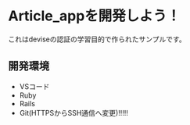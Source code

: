 # Article_appを開発しよう！

これはdeviseの認証の学習目的で作られたサンプルです。

## 開発環境

* VSコード<br>
* Ruby<br>
* Rails<br>
* Git(HTTPSからSSH通信へ変更)!!!!!

